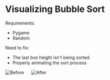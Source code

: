 # Visualizing Bubble Sort

Requirements:
 - Pygame
 - Random
 
Need to fix:
 - The last box height isn't being sorted.
 - Properly animating the sort process
 
![Before](https://imgur.com/u5nEduJ.png "Before")&nbsp;&nbsp;&nbsp;&nbsp;&nbsp;
![After](https://imgur.com/Z28wzZz.png "After")
